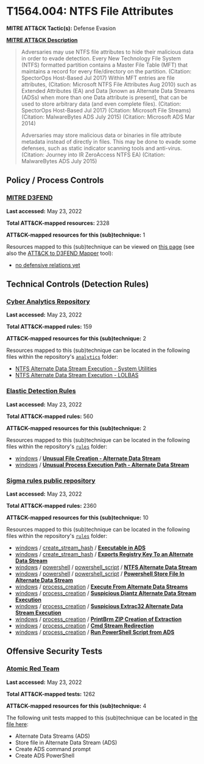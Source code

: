 # T1564.004: NTFS File Attributes
**MITRE ATT&CK Tactic(s):** Defense Evasion

**[MITRE ATT&CK Description](https://attack.mitre.org/techniques/T1564/004)**
<blockquote>Adversaries may use NTFS file attributes to hide their malicious data in order to evade detection. Every New Technology File System (NTFS) formatted partition contains a Master File Table (MFT) that maintains a record for every file/directory on the partition. (Citation: SpectorOps Host-Based Jul 2017) Within MFT entries are file attributes, (Citation: Microsoft NTFS File Attributes Aug 2010) such as Extended Attributes (EA) and Data [known as Alternate Data Streams (ADSs) when more than one Data attribute is present], that can be used to store arbitrary data (and even complete files). (Citation: SpectorOps Host-Based Jul 2017) (Citation: Microsoft File Streams) (Citation: MalwareBytes ADS July 2015) (Citation: Microsoft ADS Mar 2014)

Adversaries may store malicious data or binaries in file attribute metadata instead of directly in files. This may be done to evade some defenses, such as static indicator scanning tools and anti-virus. (Citation: Journey into IR ZeroAccess NTFS EA) (Citation: MalwareBytes ADS July 2015)</blockquote>

## Policy / Process Controls
### [MITRE D3FEND](https://d3fend.mitre.org/)
**Last accessed:** May 23, 2022

**Total ATT&CK-mapped resources:** 2328

**ATT&CK-mapped resources for this (sub)technique:** 1

Resources mapped to this (sub)technique can be viewed on [this page](https://d3fend.mitre.org/) (see also the [ATT&CK to D3FEND Mapper](https://d3fend.mitre.org/tools/attack-mapper) tool):

* [no defensive relations yet](https://d3fend.mitre.org/technique/d3f:nodefensiverelationsyet)

## Technical Controls (Detection Rules)
### [Cyber Analytics Repository](https://car.mitre.org)
**Last accessed:** May 23, 2022

**Total ATT&CK-mapped rules:** 159

**ATT&CK-mapped resources for this (sub)technique:** 2

Resources mapped to this (sub)technique can be located in the following files within the repository's <code>[analytics](https://github.com/mitre-attack/car/blob/master/analytics)</code> folder:

* [NTFS Alternate Data Stream Execution - System Utilities](https://github.com/mitre-attack/car/tree/master/analytics/CAR-2020-08-001.yaml)
* [NTFS Alternate Data Stream Execution - LOLBAS](https://github.com/mitre-attack/car/tree/master/analytics/CAR-2020-08-002.yaml)

### [Elastic Detection Rules](https://github.com/elastic/detection-rules)
**Last accessed:** May 23, 2022

**Total ATT&CK-mapped rules:** 560

**ATT&CK-mapped resources for this (sub)technique:** 2

Resources mapped to this (sub)technique can be located in the following files within the repository's <code>[rules](https://github.com/elastic/detection-rules/tree/main/rules)</code> folder:

* [windows](https://github.com/elastic/detection-rules/tree/main/rules/windows/) / **[Unusual File Creation - Alternate Data Stream](https://github.com/elastic/detection-rules/blob/main/rules/windows/defense_evasion_unusual_ads_file_creation.toml)**
* [windows](https://github.com/elastic/detection-rules/tree/main/rules/windows/) / **[Unusual Process Execution Path - Alternate Data Stream](https://github.com/elastic/detection-rules/blob/main/rules/windows/defense_evasion_unusual_dir_ads.toml)**

### [Sigma rules public repository](https://github.com/SigmaHQ/sigma)
**Last accessed:** May 23, 2022

**Total ATT&CK-mapped rules:** 2360

**ATT&CK-mapped resources for this (sub)technique:** 10

Resources mapped to this (sub)technique can be located in the following files within the repository's <code>[rules](https://github.com/SigmaHQ/sigma/tree/master/rules)</code> folder:

* [windows](https://github.com/SigmaHQ/sigma/tree/master/rules/windows/) / [create_stream_hash](https://github.com/SigmaHQ/sigma/tree/master/rules/windows/create_stream_hash/) / **[Executable in ADS](https://github.com/SigmaHQ/sigma/blob/master/rules/windows/create_stream_hash/sysmon_ads_executable.yml)**
* [windows](https://github.com/SigmaHQ/sigma/tree/master/rules/windows/) / [create_stream_hash](https://github.com/SigmaHQ/sigma/tree/master/rules/windows/create_stream_hash/) / **[Exports Registry Key To an Alternate Data Stream](https://github.com/SigmaHQ/sigma/blob/master/rules/windows/create_stream_hash/sysmon_regedit_export_to_ads.yml)**
* [windows](https://github.com/SigmaHQ/sigma/tree/master/rules/windows/) / [powershell](https://github.com/SigmaHQ/sigma/tree/master/rules/windows/powershell/) / [powershell_script](https://github.com/SigmaHQ/sigma/tree/master/rules/windows/powershell/powershell_script/) / **[NTFS Alternate Data Stream](https://github.com/SigmaHQ/sigma/blob/master/rules/windows/powershell/powershell_script/posh_ps_ntfs_ads_access.yml)**
* [windows](https://github.com/SigmaHQ/sigma/tree/master/rules/windows/) / [powershell](https://github.com/SigmaHQ/sigma/tree/master/rules/windows/powershell/) / [powershell_script](https://github.com/SigmaHQ/sigma/tree/master/rules/windows/powershell/powershell_script/) / **[Powershell Store File In Alternate Data Stream](https://github.com/SigmaHQ/sigma/blob/master/rules/windows/powershell/powershell_script/posh_ps_store_file_in_alternate_data_stream.yml)**
* [windows](https://github.com/SigmaHQ/sigma/tree/master/rules/windows/) / [process_creation](https://github.com/SigmaHQ/sigma/tree/master/rules/windows/process_creation/) / **[Execute From Alternate Data Streams](https://github.com/SigmaHQ/sigma/blob/master/rules/windows/process_creation/proc_creation_win_alternate_data_streams.yml)**
* [windows](https://github.com/SigmaHQ/sigma/tree/master/rules/windows/) / [process_creation](https://github.com/SigmaHQ/sigma/tree/master/rules/windows/process_creation/) / **[Suspicious Diantz Alternate Data Stream Execution](https://github.com/SigmaHQ/sigma/blob/master/rules/windows/process_creation/proc_creation_win_lolbas_diantz_ads.yml)**
* [windows](https://github.com/SigmaHQ/sigma/tree/master/rules/windows/) / [process_creation](https://github.com/SigmaHQ/sigma/tree/master/rules/windows/process_creation/) / **[Suspicious Extrac32 Alternate Data Stream Execution](https://github.com/SigmaHQ/sigma/blob/master/rules/windows/process_creation/proc_creation_win_lolbas_extrac32_ads.yml)**
* [windows](https://github.com/SigmaHQ/sigma/tree/master/rules/windows/) / [process_creation](https://github.com/SigmaHQ/sigma/tree/master/rules/windows/process_creation/) / **[PrintBrm ZIP Creation of Extraction](https://github.com/SigmaHQ/sigma/blob/master/rules/windows/process_creation/proc_creation_win_lolbin_printbrm.yml)**
* [windows](https://github.com/SigmaHQ/sigma/tree/master/rules/windows/) / [process_creation](https://github.com/SigmaHQ/sigma/tree/master/rules/windows/process_creation/) / **[Cmd Stream Redirection](https://github.com/SigmaHQ/sigma/blob/master/rules/windows/process_creation/proc_creation_win_redirect_to_stream.yml)**
* [windows](https://github.com/SigmaHQ/sigma/tree/master/rules/windows/) / [process_creation](https://github.com/SigmaHQ/sigma/tree/master/rules/windows/process_creation/) / **[Run PowerShell Script from ADS](https://github.com/SigmaHQ/sigma/blob/master/rules/windows/process_creation/proc_creation_win_run_powershell_script_from_ads.yml)**


## Offensive Security Tests
### [Atomic Red Team](https://github.com/redcanaryco/atomic-red-team)
**Last accessed:** May 23, 2022

**Total ATT&CK-mapped tests:** 1262

**ATT&CK-mapped resources for this (sub)technique:** 4

The following unit tests mapped to this (sub)technique can be located in [the file here](https://github.com/redcanaryco/atomic-red-team/tree/master/atomics/T1564.004/T1564.004.yaml):

* Alternate Data Streams (ADS)
* Store file in Alternate Data Stream (ADS)
* Create ADS command prompt
* Create ADS PowerShell

